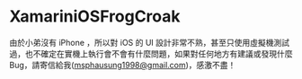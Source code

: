 # XamariniOSFrogCroak

由於小弟沒有 iPhone ，所以對 iOS 的 UI 設計非常不熟，甚至只使用虛擬機測試過，也不確定在實機上執行會不會有什麼問題，如果對任何地方有建議或發現什麼 Bug，請寄信給我(msphausung1998@gmail.com)，感激不盡！
